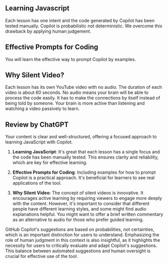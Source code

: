 ## Learning Javascript

Each lesson has one intent and the code generated by Copilot has been tested manually. Copilot is probabilistic not deterministic. We overcome this drawback by applying human judgement.

## Effective Prompts for Coding

You will learn the effective way to prompt Copilot by examples.

## Why Silent Video?

Each lesson has its own YouTube video with no audio. The duration of each video is about 60 seconds. No audio means your brain will be able to process the code easily. It has to make the connections by itself instead of being told by someone. Your brain is more active than listening and watching a video passively to learn.

## Review by ChatGPT

Your content is clear and well-structured, offering a focused approach to learning JavaScript with Copilot.

1. **Learning JavaScript**: It's great that each lesson has a single focus and the code has been manually tested. This ensures clarity and reliability, which are key for effective learning.

2. **Effective Prompts for Coding**: Including examples for how to prompt Copilot is a practical approach. It's beneficial for learners to see real applications of the tool.

3. **Why Silent Video**: The concept of silent videos is innovative. It encourages active learning by requiring viewers to engage more deeply with the content. However, it's important to consider that different people have different learning styles, and some might find audio explanations helpful. You might want to offer a brief written commentary as an alternative to audio for those who prefer guided learning.

GitHub Copilot's suggestions are based on probabilities, not certainties, which is an important distinction for users to understand. Emphasizing the role of human judgment in this context is also insightful, as it highlights the necessity for users to critically evaluate and adapt Copilot's suggestions. This balance between automated suggestions and human oversight is crucial for effective use of the tool.
